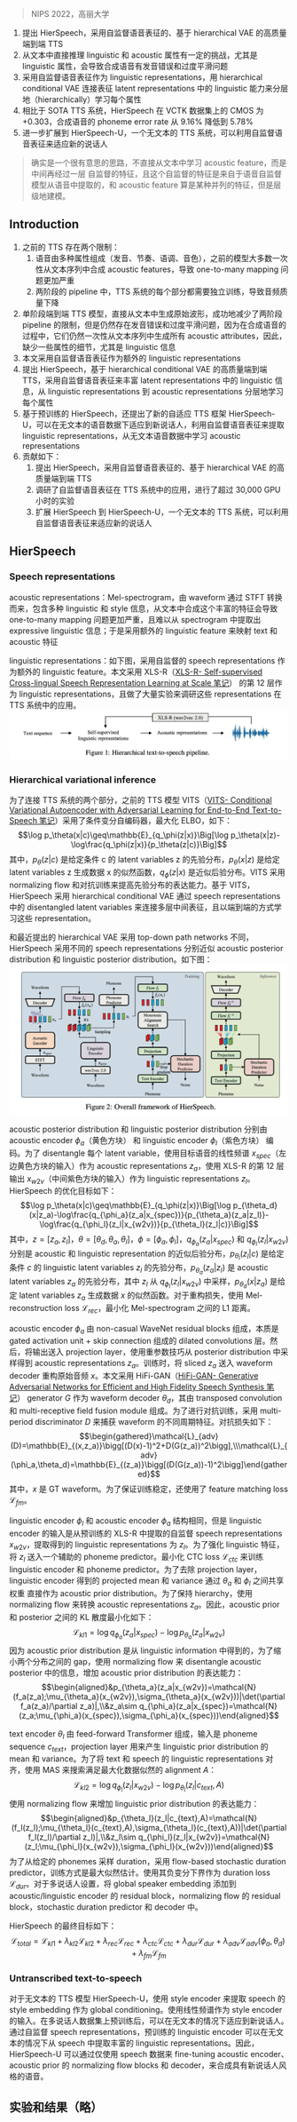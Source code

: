 > NIPS 2022，高丽大学

1. 提出 HierSpeech，采用自监督语音表征的、基于 hierarchical VAE 的高质量端到端 TTS 
2. 从文本中直接推理 linguistic 和 acoustic 属性有一定的挑战，尤其是 linguistic 属性，会导致合成语音有发音错误和过度平滑问题
3. 采用自监督语音表征作为 linguistic representations，用 hierarchical conditional VAE 连接表征 latent representations 中的 linguistic 能力来分层地（hierarchically）学习每个属性
4. 相比于 SOTA TTS 系统，HierSpeech 在 VCTK 数据集上的 CMOS 为 +0.303，合成语音的 phoneme error rate 从 9.16% 降低到 5.78%
5. 进一步扩展到 HierSpeech-U，一个无文本的 TTS 系统，可以利用自监督语音表征来适应新的说话人

> 确实是一个很有意思的思路，不直接从文本中学习 acoustic feature，而是中间再经过一层 自监督的特征，且这个自监督的特征是来自于语音自监督模型从语音中提取的，和 acoustic feature 算是某种并列的特征，但是层级地建模。

## Introduction

1. 之前的 TTS 存在两个限制：
	1. 语音由多种属性组成（发音、节奏、语调、音色），之前的模型大多数一次性从文本序列中合成 acoustic features，导致 one-to-many mapping 问题更加严重
    2. 两阶段的 pipeline 中，TTS 系统的每个部分都需要独立训练，导致音频质量下降
2. 单阶段端到端 TTS 模型，直接从文本中生成原始波形，成功地减少了两阶段 pipeline 的限制，但是仍然存在发音错误和过度平滑问题，因为在合成语音的过程中，它们仍然一次性从文本序列中生成所有 acoustic attributes，因此，缺少一些属性的细节，尤其是 linguistic 信息
3. 本文采用自监督语音表征作为额外的 linguistic representations
4. 提出 HierSpeech，基于 hierarchical conditional VAE 的高质量端到端 TTS，采用自监督语音表征来丰富 latent representations 中的 linguistic 信息，从 linguistic representations 到 acoustic representations 分层地学习每个属性
5. 基于预训练的 HierSpeech，还提出了新的自适应 TTS 框架 HierSpeech-U，可以在无文本的语音数据下适应到新说话人，利用自监督语音表征来提取 linguistic representations，从无文本语音数据中学习 acoustic representations
6. 贡献如下：
    1. 提出 HierSpeech，采用自监督语音表征的、基于 hierarchical VAE 的高质量端到端 TTS 
    2. 调研了自监督语音表征在 TTS 系统中的应用，进行了超过 30,000 GPU 小时的实验
    3. 扩展 HierSpeech 到 HierSpeech-U，一个无文本的 TTS 系统，可以利用自监督语音表征来适应新的说话人

## HierSpeech

### Speech representations

acoustic representations：Mel-spectrogram，由 waveform 通过 STFT 转换而来，包含多种 linguistic 和 style 信息，从文本中合成这个丰富的特征会导致 one-to-many mapping 问题更加严重，且难以从 spectrogram 中提取出 expressive linguistic 信息；于是采用额外的 linguistic feature 来映射 text 和 acoustic 特征

linguistic representations：如下图，采用自监督的 speech representations 作为额外的 linguistic feature。本文采用 XLS-R（[XLS-R- Self-supervised Cross-lingual Speech Representation Learning at Scale 笔记](../语音自监督模型论文阅读笔记/XLS-R-%20Self-supervised%20Cross-lingual%20Speech%20Representation%20Learning%20at%20Scale%20笔记.md)） 的第 12 层作为 linguistic representations，且做了大量实验来调研这些 representations 在 TTS 系统中的应用。
![](image/Pasted%20image%2020240125205003.png)

### Hierarchical variational inference

为了连接 TTS 系统的两个部分，之前的 TTS 模型 VITS（[VITS- Conditional Variational Autoencoder with Adversarial Learning for End-to-End Text-to-Speech 笔记](VITS-%20Conditional%20Variational%20Autoencoder%20with%20Adversarial%20Learning%20for%20End-to-End%20Text-to-Speech%20笔记.md)）采用了条件变分自编码器，最大化 ELBO，如下：
$$\log p_\theta(x|c)\geq\mathbb{E}_{q_\phi(z|x)}\Big[\log p_\theta(x|z)-\log\frac{q_\phi(z|x)}{p_\theta(z|c)}\Big]$$
其中，$p_\theta(z|c)$ 是给定条件 c 的 latent variables z 的先验分布，$p_\theta(x|z)$ 是给定 latent variables z 生成数据 x 的似然函数，$q_\phi(z|x)$ 是近似后验分布。VITS 采用 normalizing flow 和对抗训练来提高先验分布的表达能力。基于 VITS，HierSpeech 采用 hierarchical conditional VAE 通过 speech representations 中的 disentangled latent variables 来连接多层中间表征，且以端到端的方式学习这些 representation。

和最近提出的 hierarchical VAE 采用 top-down path networks 不同，HierSpeech 采用不同的 speech representations 分别近似 acoustic posterior distribution 和 linguistic posterior distribution。如下图：
![](image/Pasted%20image%2020240125205748.png)

acoustic posterior distribution 和 linguistic posterior distribution 分别由 acoustic encoder $\phi_a$（黄色方块） 和 linguistic encoder $\phi_l$（紫色方块） 编码。为了 disentangle 每个 latent variable，使用目标语音的线性频谱 $x_{spec}$（左边黄色方块的输入）作为 acoustic representations $z_a$，使用 XLS-R 的第 12 层输出 $x_{w2v}$（中间紫色方块的输入）作为 linguistic representations $z_l$。HierSpeech 的优化目标如下：
$$\log p_\theta(x|c)\geq\mathbb{E}_{q_\phi(z|x)}\Big[\log p_{\theta_d}(x|z_a)-\log\frac{q_{\phi_a}(z_a|x_{spec})}{p_{\theta_a}(z_a|z_l)}-\log\frac{q_{\phi_l}(z_l|x_{w2v})}{p_{\theta_l}(z_l|c)}\Big]$$
其中，$z=[z_a,z_l]$，$\theta=[\theta_d,\theta_a,\theta_l]$，$\phi=[\phi_a,\phi_l]$，$q_{\phi_a}(z_a|x_{spec})$ 和 $q_{\phi_l}(z_l|x_{w2v})$ 分别是 acoustic 和 linguistic representation 的近似后验分布，$p_{\theta_l}(z_l|c)$ 是给定条件 $c$ 的 linguistic latent variables $z_l$ 的先验分布，$p_{\theta_a}(z_a|z_l)$ 是 acoustic latent variables $z_a$ 的先验分布，其中 $z_l$ 从 $q_{\phi_l}(z_l|x_{w2v})$ 中采样，$p_{\theta_d}(x|z_a)$ 是给定 latent variables $z_a$ 生成数据 $x$ 的似然函数。对于重构损失，使用 Mel-reconstruction loss $\mathcal{L}_{rec}$，最小化 Mel-spectrogram 之间的 L1 距离。

acoustic encoder $\phi_a$ 由 non-casual WaveNet residual blocks 组成，本质是gated activation unit + skip connection 组成的 dilated convolutions 层。然后，将输出送入 projection layer，使用重参数技巧从 posterior distribution 中采样得到 acoustic representations $z_a$。训练时，将 sliced $z_a$ 送入 waveform decoder 重构原始音频 $x$。本文采用 HiFi-GAN（[HiFi-GAN- Generative Adversarial Networks for Efficient and High Fidelity Speech Synthesis 笔记](HiFi-GAN-%20Generative%20Adversarial%20Networks%20for%20Efficient%20and%20High%20Fidelity%20Speech%20Synthesis%20笔记.md)） generator $G$ 作为 waveform decoder $\theta_d$，其由 transposed convolution 和 multi-receptive field fusion module 组成。为了进行对抗训练，采用 multi-period discriminator $D$ 来捕获 waveform 的不同周期特征。对抗损失如下：
$$\begin{gathered}\mathcal{L}_{adv}(D)=\mathbb{E}_{(x,z_a)}\bigg[(D(x)-1)^2+D(G(z_a))^2\bigg],\\\mathcal{L}_{adv}(\phi_a,\theta_d)=\mathbb{E}_{(z_a)}\bigg[(D(G(z_a))-1)^2\bigg]\end{gathered}$$
其中，$x$ 是 GT waveform。为了保证训练稳定，还使用了 feature matching loss $\mathcal{L}_{fm}$。

linguistic encoder $\phi_l$ 和 acoustic encoder $\phi_a$ 结构相同，但是 linguistic encoder 的输入是从预训练的 XLS-R 中提取的自监督 speech representations $x_{w2v}$，提取得到的 linguistic representations 为 $z_l$。为了强化 linguistic 特征，将 $z_l$ 送入一个辅助的 phoneme predictor。最小化 CTC loss $\mathcal{L}_{ctc}$ 来训练 linguistic encoder 和 phoneme predictor。为了去除 projection layer，linguistic encoder 得到的 projected mean 和 variance 通过 $\theta_a$ 和 $\phi_l$ 之间共享权重 直接作为 acoustic prior distribution。为了保持 hierarchy，使用 normalizing flow 来转换 acoustic representations $z_a$。因此，acoustic prior 和 posterior 之间的 KL 散度最小化如下：
$$\mathcal{L}_{kl1}=\log q_{\phi_a}(z_a|x_{spec})-\log p_{\theta_a}(z_a|x_{w2v})$$
因为 acoustic prior distribution 是从 linguistic information 中得到的，为了缩小两个分布之间的 gap，使用 normalizing flow 来 disentangle acoustic posterior 中的信息，增加 acoustic prior distribution 的表达能力：
$$\begin{aligned}&p_{\theta_a}(z_a|x_{w2v})=\mathcal{N}(f_a(z_a);\mu_{\theta_a}(x_{w2v}),\sigma_{\theta_a}(x_{w2v}))|\det(\partial f_a(z_a)/\partial z_a)|,\\&z_a\sim q_{\phi_a}(z_a|x_{spec})=\mathcal{N}(z_a;\mu_{\phi_a}(x_{spec}),\sigma_{\phi_a}(x_{spec}))\end{aligned}$$

text encoder $\theta_l$ 由 feed-forward Transformer 组成，输入是 phoneme sequence $c_{text}$，projection layer 用来产生 linguistic prior distribution 的 mean 和 variance。为了将 text 和 speech 的 linguistic representations 对齐，使用 MAS 来搜索满足最大化数据似然的 alignment $A$：
$$\mathcal{L}_{kl2}=\log q_{\phi_l}(z_l|x_{w2v})-\log p_{\theta_l}(z_l|c_{text},A)$$
使用 normalizing flow 来增加 linguistic prior distribution 的表达能力：
$$\begin{aligned}&p_{\theta_l}(z_l|c_{text},A)=\mathcal{N}(f_l(z_l);\mu_{\theta_l}(c_{text},A),\sigma_{\theta_l}(c_{text},A))|\det(\partial f_l(z_l)/\partial z_l)|,\\&z_l\sim q_{\phi_l}(z_l|x_{w2v})=\mathcal{N}(z_l;\mu_{\phi_l}(x_{w2v}),\sigma_{\phi_l}(x_{w2v}))\end{aligned}$$
为了从给定的 phonemes 采样 duration，采用 flow-based stochastic duration predictor，训练方式是最大似然估计。使用其负变分下界作为 duration loss $\mathcal{L}_{dur}$。对于多说话人设置，将 global speaker embedding 添加到 acoustic/linguistic encoder 的 residual block，normalizing flow 的 residual block，stochastic duration predictor 和 decoder 中。

HierSpeech 的最终目标如下：
$$\mathcal{L}_{total}=\mathcal{L}_{kl1}+\lambda_{kl2}\mathcal{L}_{kl2}+\lambda_{rec}\mathcal{L}_{rec}+\lambda_{ctc}\mathcal{L}_{ctc}+\lambda_{dur}\mathcal{L}_{dur}+\lambda_{adv}\mathcal{L}_{adv}(\phi_a,\theta_d)+\lambda_{fm}\mathcal{L}_{fm}$$

### Untranscribed text-to-speech

对于无文本的 TTS 模型 HierSpeech-U，使用 style encoder 来提取 speech 的 style embedding 作为 global conditioning。使用线性频谱作为 style encoder 的输入。在多说话人数据集上预训练后，可以在无文本的情况下适应到新说话人。通过自监督 speech representations，预训练的 linguistic encoder 可以在无文本的情况下从 speech 中提取丰富的 linguistic representations。因此，HierSpeech-U 可以通过仅使用 speech 数据来 fine-tuning acoustic encoder、acoustic prior 的 normalizing flow blocks 和 decoder，来合成具有新说话人风格的语音。

## 实验和结果（略）
